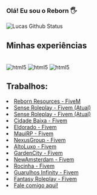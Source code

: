 ### Olá! Eu sou o Reborn 🖐️

![Lucas Github Status](https://github-readme-stats.vercel.app/api?username=RebornRS&show_icons=true&theme=radical)

## Minhas experiências
<div style="display:inline_block"><br/>
<img align="center" alt="html5" href="https://discord.gg/2akbRkJtCt" src="https://img.shields.io/badge/Lua-2C2D72?style=for-the-badge&logo=lua&logoColor=white">
<img align="center" alt="html5" href="https://discord.gg/2akbRkJtCt" src="https://img.shields.io/badge/JavaScript-323330?style=for-the-badge&logo=javascript&logoColor=F7DF1E">
<img align="center" alt="html5" href="https://discord.gg/2akbRkJtCt" src="https://img.shields.io/badge/PHP-777BB4?style=for-the-badge&logo=php&logoColor=white">


## Trabalhos:
<li><a href="https://discord.gg/nfNE8ZNBZA" rel="nofollow">Reborn Resources - FiveM</a><br></li>
<li><a href="https:///discord.gg/senserp" rel="nofollow">Sense Roleplay - Fivem (Atual)</a><br></li>
<li><a href="#" rel="nofollow">Sense Roleplay - Fivem (Atual)</a><br></li>
<li><a href="https://discord.gg/cidadebaixa" rel="nofollow">Cidade Baixa - Fivem</a><br></li>
<li><a href="https://discord.gg/cidadeeldorado" rel="nofollow">Eldorado - Fivem</a><br></li>
<li><a href="https://discord.gg/maui" rel="nofollow">MauiRP - Fivem </a><br></li>
<li><a href="https://discord.gg/nexusrp" rel="nofollow">NexusGroup - Fivem </a><br></li>
<li><a href="https://discord.gg/altoluxorp" rel="nofollow">AltoLuxo - Fivem </a><br></li>
<li><a href="#" rel="nofollow">GardenCity - Fivem</a><br></li>
<li><a href="#" rel="nofollow">NewAmsterdam - Fivem </a><br></li>
<li><a href="#" rel="nofollow">Rocinha - Fivem </a><br></li>
<li><a href="#" rel="nofollow">Guarulhos Infinity - Fivem</a><br></li>
<li><a href="#" rel="nofollow">Fantasy Roleplay - Fivem </a><br></li>
<li><a href="https://github.com/RebornRS/RebornRS/issues" rel="nofollow">Fale comigo aqui!</a><br></li>
